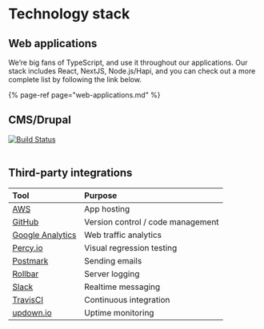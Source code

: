 # Technology stack

## Web applications

We’re big fans of TypeScript, and use it throughout our applications. Our stack includes React, NextJS, Node.js/Hapi, and you can check out a more complete list by following the link below.

{% page-ref page="web-applications.md" %}

## CMS/Drupal

[![Build Status](https://camo.githubusercontent.com/059573f47d24bb422b9c5436d9da728195188774/68747470733a2f2f7472617669732d63692e6f72672f436974794f66426f73746f6e2f626f73746f6e2e676f762d64382e706e67)](https://travis-ci.org/CityOfBoston/boston.gov-d8)[  
​](https://travis-ci.org/CityOfBoston/boston.gov-d8)

## Third-party integrations

| Tool | Purpose |
| :--- | :--- |
| [AWS](https://docs.aws.amazon.com/) | App hosting |
| [GitHub](https://help.github.com/) | Version control / code management |
| [Google Analytics](https://analytics.google.com/) | Web traffic analytics |
| [Percy.io](https://docs.percy.io/docs) | Visual regression testing |
| [Postmark](https://postmarkapp.com/developer) | Sending emails |
| [Rollbar](https://docs.rollbar.com/docs/javascript) | Server logging |
| [Slack](https://get.slack.help/) | Realtime messaging |
| [TravisCI](https://docs.travis-ci.com/) | Continuous integration |
| [updown.io](https://updown.io/api) | Uptime monitoring |

